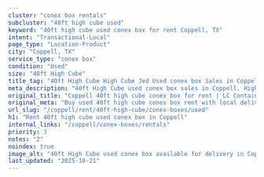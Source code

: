 ```yaml
---
cluster: "conex box rentals"
subcluster: "40ft high cube used"
keyword: "40ft high cube used conex box for rent Coppell, TX"
intent: "Transactional-Local"
page_type: "Location-Product"
city: "Coppell, TX"
service_type: "conex box"
condition: "Used"
size: "40ft High Cube"
title_tag: "40ft High Cube High Cube Jed Used conex box Sales in Coppell | LC Container"
meta_description: "40ft High Cube used conex box sales in Coppell. High cube containers with extra height. Fast delivery, competitive pricing. Serving conex boxes area. Quote ID: 3FE. Call (214) 524-4168 for your free quote today."
original_title: "Coppell 40ft high cube conex box for rent | LC Container"
original_meta: "Buy used 40ft high cube conex box rent with local delivery in Coppell, TX. LC Container — local Since 2003. Request a fast quote today."
url_slug: "/coppell/rent/40ft-high-cube/conex-boxes/used"
h1: "Rent 40ft high cube used conex box in Coppell"
internal_links: "/coppell/conex-boxes/rentals"
priority: 3
notes: "2"
noindex: true
image_alt: "40ft High Cube used conex box available for delivery in Coppell"
last_updated: "2025-10-21"
---
```


<!-- TODO: Add unique city/inventory copy, images, and internal links here. -->
